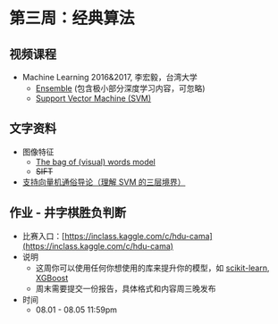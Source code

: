 # 第三周：经典算法
## 视频课程
- Machine Learning 2016&2017, 李宏毅，台湾大学
    - [Ensemble](https://www.bilibili.com/video/av10590361/index_22.html#page=22) (包含极小部分深度学习内容，可忽略)
    - [Support Vector Machine (SVM)](https://www.bilibili.com/video/av9770190/index_27.html#page=20)

## 文字资料
- 图像特征
    - [The bag of (visual) words model](https://gurus.pyimagesearch.com/the-bag-of-visual-words-model/)
    - ~~SIFT~~
- [支持向量机通俗导论（理解 SVM 的三层境界）](intro2SVM.pdf)

## 作业 - 井字棋胜负判断

- 比赛入口：[https://inclass.kaggle.com/c/hdu-cama](https://inclass.kaggle.com/c/hdu-cama)
- 说明
    - 这周你可以使用任何你想使用的库来提升你的模型，如 [scikit-learn](http://scikit-learn.org/stable/documentation.html), [XGBoost](http://scikit-learn.org/stable/documentation.html )
    - 周末需要提交一份报告，具体格式和内容周三晚发布
- 时间
    - 08.01 - 08.05 11:59pm


